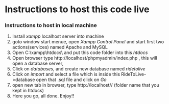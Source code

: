 # Instructions to host this code live

### Instructions to host in local machine

1. Install *xampp* localhost server into machine
2. goto window start menue, open *Xampp Control Panel* and start first two actions(services) named Apache and MySQL
3. Open C:\xampp\htdocs\ and put this code folder into this *htdocs*
4. Open browser type http://localhost/phpmyadmin/index.php , this will open a database server,
5. Click on *databases*, and create new database named  *ridetolive*
6. Click on *import* and select a file which is inside this RideToLive->database open that .sql file and click on *Go*
7. open new tab in browser, type http://localhost/<folderName>/ (folder name that you kept in htdocs)
8. Here you go, all done. Enjoy!!
